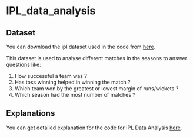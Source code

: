 # IPL_data_analysis

## Dataset
You can download the ipl dataset used in the code from [here](https://www.kaggle.com/manasgarg/ipl).

This dataset is used to analyse different matches in the seasons to answer questions like:

1. How successful a team was ?
2. Has toss winning helped in winning the match ?
3. Which team won by the greatest or lowest margin of runs/wickets ?
4. Which season had the most number of matches ?

## Explanations

You can get detailed explanation for the code for IPL Data Analysis [here](https://towardsdatascience.com/analysing-ipl-data-to-begin-data-analytics-with-python-5d2f610126a).
